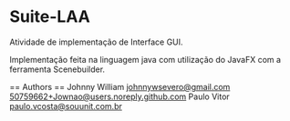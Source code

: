 # Suite-LAA
Atividade de implementação de Interface GUI.

Implementação feita na linguagem java com utilização do JavaFX com a ferramenta Scenebuilder.

== Authors ==
Johnny William <johnnywsevero@gmail.com> <50759662+Jownao@users.noreply.github.com>
Paulo Vitor <paulo.vcosta@souunit.com.br>
